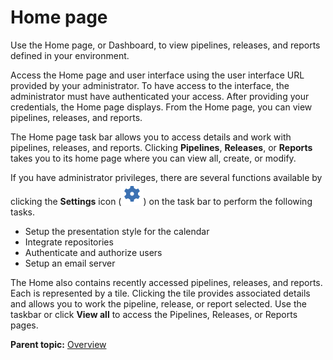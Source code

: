 # Home page

Use the Home page, or Dashboard, to view pipelines, releases, and reports defined in your environment.

Access the Home page and user interface using the user interface URL provided by your administrator. To have access to the interface, the administrator must have authenticated your access. After providing your credentials, the Home page displays. From the Home page, you can view pipelines, releases, and reports.

The Home page task bar allows you to access details and work with pipelines, releases, and reports. Clicking **Pipelines**, **Releases**, or **Reports** takes you to its home page where you can view all, create, or modify.

If you have administrator privileges, there are several functions available by clicking the **Settings** icon \(![settings icon](../images/icon_settings.png)\) on the task bar to perform the following tasks.

-   Setup the presentation style for the calendar
-   Integrate repositories
-   Authenticate and authorize users
-   Setup an email server

The Home also contains recently accessed pipelines, releases, and reports. Each is represented by a tile. Clicking the tile provides associated details and allows you to work the pipeline, release, or report selected. Use the taskbar or click **View all** to access the Pipelines, Releases, or Reports pages.

**Parent topic:** [Overview](../topics/c_node_overview.md)

